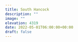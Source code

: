 ```yaml
---
title: South Hancock 
description: ""
image: ""
elevation: 4319
date: 2022-05-01T06:00:00+00:00
draft: false
---
```

